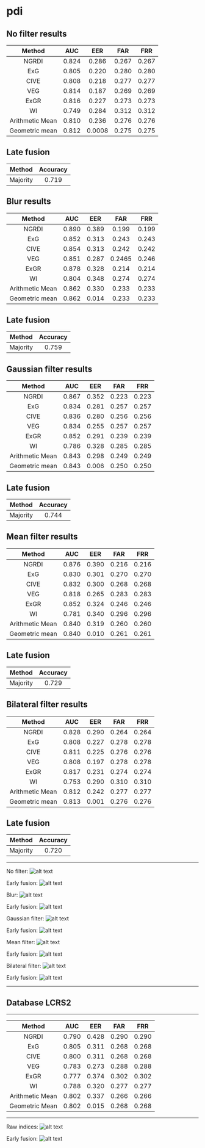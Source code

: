 # pdi

No filter results
-------------
|Method|AUC|EER|FAR|FRR
|:----------:|:-------------:|:------:|:------:|:------:|
|NGRDI | 0.824 | 0.286	| 0.267| 0.267 |
|ExG | 0.805 | 0.220	| 0.280	| 0.280 |
|CIVE | 0.808 | 0.218	| 0.277	| 0.277 |
|VEG | 0.814 | 0.187| 0.269	| 0.269 |
|ExGR | 0.816| 0.227	| 0.273	| 0.273 |
|WI | 0.749| 0.284| 0.312 | 0.312 |
|Arithmetic Mean | 0.810 | 0.236	| 0.276	| 0.276|
|Geometric mean | 0.812 | 0.0008| 0.275	| 0.275 |

Late fusion
-------------
|Method|Accuracy
|:----------:|:-------------:|
|Majority | 0.719|


Blur results
-------------
|Method|AUC|EER|FAR|FRR
|:----------:|:-------------:|:------:|:------:|:------:|
|NGRDI | 0.890| 0.389	| 0.199	| 0.199 |
|ExG | 0.852 | 0.313	| 0.243	| 0.243 |
|CIVE | 0.854 | 0.313	| 0.242	| 0.242 |
|VEG | 0.851| 0.287	| 0.2465	| 0.246 |
|ExGR | 0.878 | 0.328	| 0.214	| 0.214 |
|WI | 0.804 | 0.348	| 0.274	| 0.274 |
|Arithmetic Mean | 0.862 | 0.330	| 0.233	| 0.233 |
|Geometric mean | 0.862 | 0.014	| 0.233	| 0.233 |

Late fusion
-------------
|Method|Accuracy
|:----------:|:-------------:|
|Majority | 0.759|


Gaussian filter results
-------------
|Method|AUC|EER|FAR|FRR
|:----------:|:-------------:|:------:|:------:|:------:|
|NGRDI | 0.867 | 0.352	| 0.223	| 0.223 |
|ExG | 0.834 | 0.281	| 0.257	| 0.257 |
|CIVE | 0.836 | 0.280	| 0.256	| 0.256 |
|VEG | 0.834 | 0.255	| 0.257	| 0.257 |
|ExGR | 0.852 | 0.291	| 0.239	| 0.239 |
|WI | 0.786 | 0.328	| 0.285	| 0.285 |
|Arithmetic Mean | 0.843 | 0.298	| 0.249	| 0.249 |
|Geometric mean | 0.843 | 0.006	| 0.250	| 0.250 |

Late fusion
-------------
|Method|Accuracy
|:----------:|:-------------:|
|Majority | 0.744|

Mean filter results
-------------
|Method|AUC|EER|FAR|FRR
|:----------:|:-------------:|:------:|:------:|:------:|
|NGRDI | 0.876 | 0.390	| 0.216	| 0.216 |
|ExG | 0.830 | 0.301	| 0.270	| 0.270 |
|CIVE | 0.832 | 0.300	| 0.268	| 0.268 |
|VEG | 0.818 | 0.265	| 0.283	| 0.283 |
|ExGR | 0.852 | 0.324	| 0.246	| 0.246 |
|WI | 0.781 | 0.340	| 0.296	| 0.296 |
|Arithmetic Mean | 0.840 | 0.319	| 0.260	| 0.260 |
|Geometric mean | 0.840 | 0.010	| 0.261	| 0.261 |

Late fusion
-------------
|Method|Accuracy
|:----------:|:-------------:|
|Majority | 0.729|

Bilateral filter results
-------------
|Method|AUC|EER|FAR|FRR
|:----------:|:-------------:|:------:|:------:|:------:|
|NGRDI | 0.828 | 0.290	| 0.264	| 0.264 |
|ExG | 0.808 | 0.227	| 0.278	| 0.278 |
|CIVE | 0.811 | 0.225	| 0.276	| 0.276 |
|VEG | 0.808 | 0.197	| 0.278	| 0.278 |
|ExGR | 0.817 | 0.231	| 0.274	| 0.274 |
|WI | 0.753 | 0.290	| 0.310	| 0.310 |
|Arithmetic Mean | 0.812 | 0.242	| 0.277	| 0.277 |
|Geometric mean | 0.813 | 0.001	| 0.276	| 0.276 |

Late fusion
-------------
|Method|Accuracy
|:----------:|:-------------:|
|Majority | 0.720|


------------------

No filter: 
![alt text][nofilter]

Early fusion:
![alt text][nofilter_early_fusion]

[nofilter]: results/nofilter.png
[nofilter_early_fusion]: results/nofilter_early_fusion.png

Blur: 
![alt text][blur]

Early fusion:
![alt text][blur_early]

[blur]: results/blur.png
[blur_early]: results/blur_early.png

Gaussian filter: 
![alt text][gaussian_blur]

Early fusion:
![alt text][gaussian_blur_early]

[gaussian_blur]: results/gaussian_blur.png
[gaussian_blur_early]: results/gaussian_blur_early.png

Mean filter: 
![alt text][mean]

Early fusion:
![alt text][mean_early]

[mean]: results/mean.png
[mean_early]: results/mean_early.png

Bilateral filter: 
![alt text][bilateral]

Early fusion:
![alt text][bilateral_early]

[bilateral]: results/bilateral.png
[bilateral_early]: results/bilateral_early.png

-----------------
Database LCRS2
-------------------
-------------
|Method|AUC|EER|FAR|FRR
|:----------:|:-------------:|:------:|:------:|:------:|
| NGRDI|  0.790 | 0.428 | 0.290 | 0.290 |
| ExG |    0.805   |   0.311 | 0.268 | 0.268 |
| CIVE | 0.800 | 0.311 | 0.268 | 0.268 |
| VEG | 0.783 | 0.273 | 0.288 | 0.288 |
|ExGR | 0.777 | 0.374 | 0.302 | 0.302 |
| WI | 0.788 | 0.320 | 0.277 | 0.277 |
| Arithmetic Mean | 0.802 | 0.337 | 0.266 | 0.266 |
| Geometric Mean | 0.802 | 0.015| 0.268 | 0.268 |

------------------

Raw indices: 
![alt text][raw2]

Early fusion:
![alt text][early2]

[raw2]: results/Figure_1_lcrs2.png
[early2]: results/Figure_early_fusion_lcrs2.png